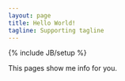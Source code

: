 ```yaml
---
layout: page
title: Hello World!
tagline: Supporting tagline
---
```

{% include JB/setup %}

This pages show me info for you.
